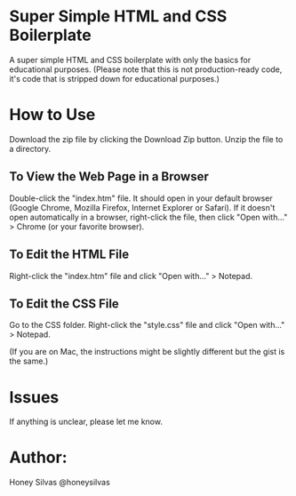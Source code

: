 # Super Simple HTML and CSS Boilerplate
A super simple HTML and CSS boilerplate with only the basics for educational purposes.
(Please note that this is not production-ready code, it's code that is stripped down for educational purposes.)


# How to Use
Download the zip file by clicking the Download Zip button.
Unzip the file to a directory.


## To View the Web Page in a Browser
Double-click the "index.htm" file.  It should open in your default browser (Google Chrome, Mozilla Firefox, Internet Explorer or Safari).
If it doesn't open automatically in a browser, right-click the file, then click "Open with..." > Chrome (or your favorite browser).


## To Edit the HTML File
Right-click the "index.htm" file and click "Open with..." > Notepad.


## To Edit the CSS File
Go to the CSS folder.
Right-click the "style.css" file and click "Open with..." > Notepad.


(If you are on Mac, the instructions might be slightly different but the gist is the same.)


# Issues
If anything is unclear, please let me know.  


# Author:
Honey Silvas
@honeysilvas
